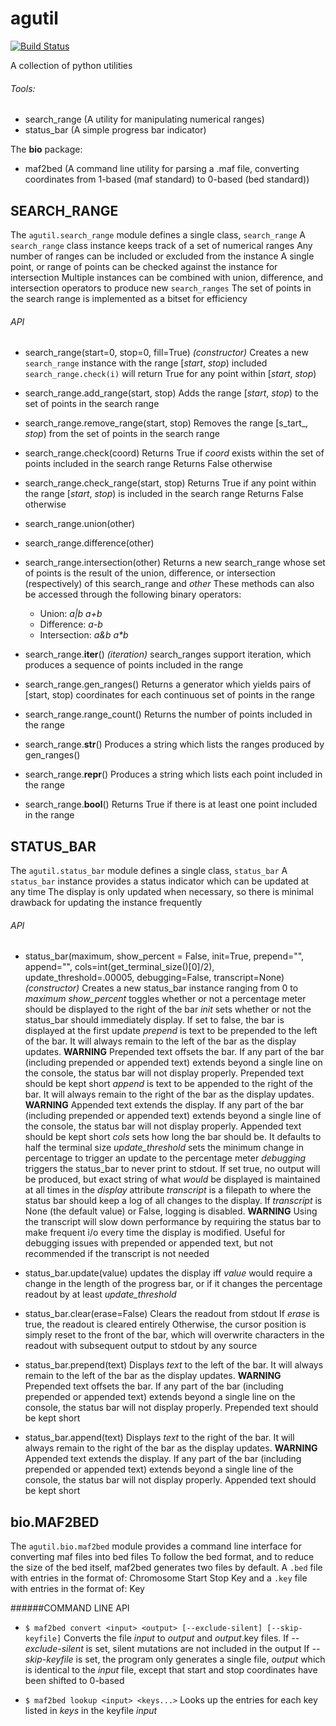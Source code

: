 # agutil
[![Build Status](https://travis-ci.org/agraubert/agutil.svg?branch=master)](https://travis-ci.org/agraubert/agutil)

A collection of python utilities

###### Tools:
* search_range (A utility for manipulating numerical ranges)
* status_bar (A simple progress bar indicator)

The __bio__ package:
* maf2bed (A command line utility for parsing a .maf file, converting coordinates from 1-based (maf standard) to 0-based (bed standard))


## SEARCH_RANGE
The `agutil.search_range` module defines a single class, `search_range`
A `search_range` class instance keeps track of a set of numerical ranges
Any number of ranges can be included or excluded from the instance
A single point, or range of points can be checked against the instance for intersection
Multiple instances can be combined with union, difference, and intersection operators to produce new `search_ranges`
The set of points in the search range is implemented as a bitset for efficiency

###### API
* search_range(start=0, stop=0, fill=True) _(constructor)_
  Creates a new `search_range` instance with the range [_start_, _stop_) included
  `search_range.check(i)` will return True for any point within [_start_, _stop_)

* search_range.add_range(start, stop)
  Adds the range [_start_, _stop_) to the set of points in the search range

* search_range.remove_range(start, stop)
  Removes the range [s_tart_, _stop_) from the set of points in the search range

* search_range.check(coord)
  Returns True if _coord_ exists within the set of points included in the search range
  Returns False otherwise

* search_range.check_range(start, stop)
  Returns True if any point within the range [_start_, _stop_) is included in the search range
  Returns False otherwise

* search_range.union(other)
* search_range.difference(other)
* search_range.intersection(other)
  Returns a new search_range whose set of points is the result of the union, difference, or intersection (respectively) of this search_range and _other_
  These methods can also be accessed through the following binary operators:
    * Union: _a|b_   _a+b_
    * Difference: _a-b_
    * Intersection: _a&b_   _a*b_

* search_range.__iter__() _(iteration)_
  search_ranges support iteration, which produces a sequence of points included in the range

* search_range.gen_ranges()
  Returns a generator which yields pairs of [start, stop) coordinates for each continuous set of points in the range

* search_range.range_count()
  Returns the number of points included in the range

* search_range.__str__()
  Produces a string which lists the ranges produced by gen_ranges()

* search_range.__repr__()
  Produces a string which lists each point included in the range

* search_range.__bool__()
  Returns True if there is at least one point included in the range

## STATUS_BAR
The `agutil.status_bar` module defines a single class, `status_bar`
A `status_bar` instance provides a status indicator which can be updated at any time
The display is only updated when necessary, so there is minimal drawback for updating the instance frequently

###### API
* status_bar(maximum, show_percent = False, init=True, prepend="", append="", cols=int(get_terminal_size()[0]/2), update_threshold=.00005, debugging=False, transcript=None) _(constructor)_
  Creates a new status_bar instance ranging from 0 to _maximum_
  _show_percent_ toggles whether or not a percentage meter should be displayed to the right of the bar
  _init_ sets whether or not the status_bar should immediately display.  If set to false, the bar is displayed at the first update
  _prepend_ is text to be prepended to the left of the bar.  It will always remain to the left of the bar as the display updates.  **WARNING** Prepended text offsets the bar.  If any part of the bar (including prepended or appended text) extends beyond a single line on the console, the status bar will not display properly.  Prepended text should be kept short
  _append_ is text to be appended to the right of the bar.  It will always remain to the right of the bar as the display updates.  **WARNING** Appended text extends the display.  If any part of the bar (including prepended or appended text) extends beyond a single line of the console, the status bar will not display properly.  Appended text should be kept short
  _cols_ sets how long the bar should be.  It defaults to half the terminal size
  _update_threshold_ sets the minimum change in percentage to trigger an update to the percentage meter
  _debugging_ triggers the status_bar to never print to stdout.  If set true, no output will be produced, but exact string of what *would* be displayed is maintained at all times in the _display_ attribute
  _transcript_ is a filepath to where the status bar should keep a log of all changes to the display.  If _transcript_ is None (the default value) or False, logging is disabled.  **WARNING** Using the transcript will slow down performance by requiring the status bar to make frequent i/o every time the display is modified.  Useful for debugging issues with prepended or appended text, but not recommended if the transcript is not needed

* status_bar.update(value)
  updates the display iff _value_ would require a change in the length of the progress bar, or if it changes the percentage readout by at least _update_threshold_

* status_bar.clear(erase=False)
  Clears the readout from stdout
  If _erase_ is true, the readout is cleared entirely
  Otherwise, the cursor position is simply reset to the front of the bar, which will overwrite characters in the readout with subsequent output to stdout by any source

* status_bar.prepend(text)
  Displays _text_ to the left of the bar. It will always remain to the left of the bar as the display updates.  **WARNING** Prepended text offsets the bar.  If any part of the bar (including prepended or appended text) extends beyond a single line on the console, the status bar will not display properly.  Prepended text should be kept short

* status_bar.append(text)
  Displays _text_ to the right of the bar.  It will always remain to the right of the bar as the display updates.  **WARNING** Appended text extends the display.  If any part of the bar (including prepended or appended text) extends beyond a single line of the console, the status bar will not display properly.  Appended text should be kept short

## bio.MAF2BED
The `agutil.bio.maf2bed` module provides a command line interface for converting maf files into bed files
To follow the bed format, and to reduce the size of the bed itself, maf2bed generates two files by default.
A `.bed` file with entries in the format of: Chromosome Start Stop Key
and a `.key` file with entries in the format of: Key <All fields present in the maf>

######COMMAND LINE API
* `$ maf2bed convert <input> <output> [--exclude-silent] [--skip-keyfile]`
  Converts the file _input_ to _output_ and _output_.key files.
  If _--exclude-silent_ is set, silent mutations are not included in the output
  If _--skip-keyfile_ is set, the program only generates a single file, _output_ which is identical to the _input_ file, except that start and stop coordinates have been shifted to 0-based

* `$ maf2bed lookup <input> <keys...>`
  Looks up the entries for each key listed in _keys_ in the keyfile _input_
